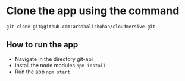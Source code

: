 # Clone the app using the command
`git clone git@github.com:arbabalichohan/cloudmersive.git`

## How to run the app

- Navigate in the directory git-api
- install the node modules 
`npm install`
- Run the app 
`npm start`
